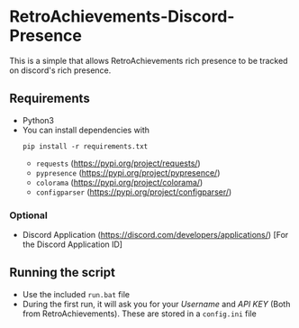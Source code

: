 # RetroAchievements-Discord-Presence

This is a simple that allows RetroAchievements rich presence to be tracked on discord's rich presence.

## Requirements

- Python3
- You can install dependencies with
    ```
    pip install -r requirements.txt
    ```
    - `requests` (https://pypi.org/project/requests/)
    - `pypresence` (https://pypi.org/project/pypresence/)
    - `colorama` (https://pypi.org/project/colorama/)
    - `configparser` (https://pypi.org/project/configparser/)

### Optional
- Discord Application (https://discord.com/developers/applications/) [For the Discord Application ID]

## Running the script

- Use the included `run.bat` file
- During the first run, it will ask you for your *Username* and *API KEY* (Both from RetroAchievements). These are stored in a `config.ini` file  